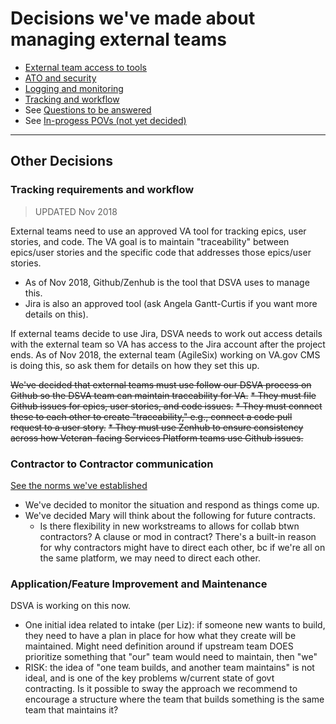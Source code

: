 # Decisions we've made about managing external teams

* [External team access to tools](external-team-access.md)
* [ATO and security](ato-security.md)
* [Logging and monitoring](logging-monitoring.md)
* [Tracking and workflow](#tracking-requirements-and-workflow)
* See [Questions to be answered](questions.md)
* See [In-progess POVs (not yet decided)](in-progress-povs)

<hr>


## Other Decisions

### Tracking requirements and workflow

> UPDATED Nov 2018

External teams need to use an approved VA tool for tracking epics, user stories, and code. The VA goal is to maintain "traceability" between epics/user stories and the specific code that addresses those epics/user stories.

* As of Nov 2018, Github/Zenhub is the tool that DSVA uses to manage this.
* Jira is also an approved tool (ask Angela Gantt-Curtis if you want more details on this). 

If external teams decide to use Jira, DSVA needs to work out access details with the external team so VA has access to the Jira account after the project ends. As of Nov 2018, the external team (AgileSix) working on VA.gov CMS is doing this, so ask them for details on how they set this up.

~~We've decided that external teams must use follow our DSVA process on Github so the DSVA team can maintain traceability for VA.~~
~~* They must file Github issues for epics, user stories, and code issues.~~
~~* They must connect these to each other to create "traceability," e.g., connect a code pull request to a user story.~~
~~* They must use Zenhub to ensure consistency across how Veteran-facing Services Platform teams use Github issues.~~

### Contractor to Contractor communication

[See the norms we've established](https://github.com/department-of-veterans-affairs/vets-work-practices/blob/master/Norms/norms-communication.md)

* We've decided to monitor the situation and respond as things come up.
* We've decided Mary will think about the following for future contracts.
  * Is there flexibility in new workstreams to allows for collab btwn contractors? A clause or mod in contract? There's a built-in reason for why contractors might have to direct each other, bc if we're all on the same platform, we may need to direct each other.


### Application/Feature Improvement and Maintenance

DSVA is working on this now.

- One initial idea related to intake (per Liz): if someone new wants to build, they need to have a plan in place for how what they create will be maintained. Might need definition around if upstream team DOES prioritize something that "our" team would need to maintain, then "we" 
- RISK: the idea of "one team builds, and another team maintains" is not ideal, and is one of the key problems w/current state of govt contracting. Is it possible to sway the approach we recommend to encourage a structure where the team that builds something is the same team that maintains it?



